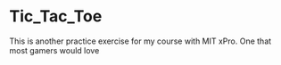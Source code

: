 # Tic_Tac_Toe
This is another practice exercise for my course with MIT xPro.  One that most gamers would love 
